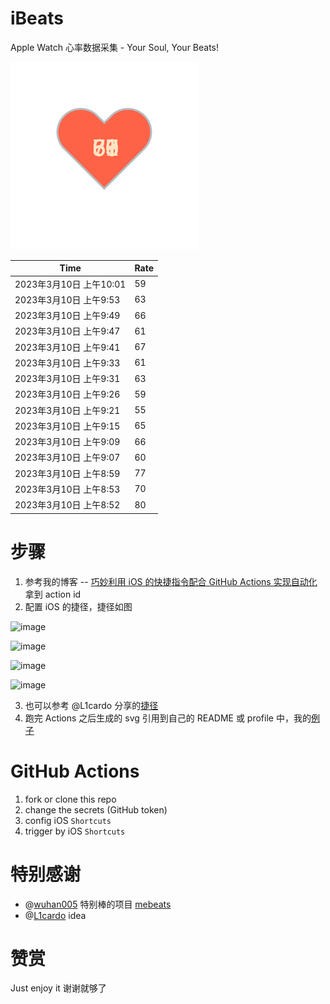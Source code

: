 # iBeats
Apple Watch 心率数据采集 - Your Soul, Your Beats!

![](./files/heart.svg)

<!--START_SECTION:my_heart_rate-->
| Time | Rate | 
 | ---- | ---- | 
| 2023年3月10日 上午10:01 | 59 |
| 2023年3月10日 上午9:53 | 63 |
| 2023年3月10日 上午9:49 | 66 |
| 2023年3月10日 上午9:47 | 61 |
| 2023年3月10日 上午9:41 | 67 |
| 2023年3月10日 上午9:33 | 61 |
| 2023年3月10日 上午9:31 | 63 |
| 2023年3月10日 上午9:26 | 59 |
| 2023年3月10日 上午9:21 | 55 |
| 2023年3月10日 上午9:15 | 65 |
| 2023年3月10日 上午9:09 | 66 |
| 2023年3月10日 上午9:07 | 60 |
| 2023年3月10日 上午8:59 | 77 |
| 2023年3月10日 上午8:53 | 70 |
| 2023年3月10日 上午8:52 | 80 |

<!--END_SECTION:my_heart_rate-->

# 步骤
1. 参考我的博客 -- [巧妙利用 iOS 的快捷指令配合 GitHub Actions 实现自动化](https://github.com/yihong0618/gitblog/issues/198) 拿到 action id
2. 配置 iOS 的捷径，捷径如图

![image](https://user-images.githubusercontent.com/15976103/122154218-0db0b480-ce97-11eb-93bb-5aec07c558dc.png)

![image](https://user-images.githubusercontent.com/15976103/122154236-186b4980-ce97-11eb-8e4b-70551a0391ae.png)

![image](https://user-images.githubusercontent.com/15976103/122154268-2d47dd00-ce97-11eb-902e-3acf292265a9.png)

![image](https://user-images.githubusercontent.com/15976103/122174055-fa144680-ceb4-11eb-9be2-3eb83cd516f7.png)

3. 也可以参考 @L1cardo 分享的[捷径](https://www.icloud.com/shortcuts/6ab6047b459c41ad822ad6b94b1c03d4)
4. 跑完 Actions 之后生成的 svg 引用到自己的 README 或 profile 中，我的[例子](https://github.com/yihong0618) 

# GitHub Actions

1. fork or clone this repo
2. change the secrets (GitHub token)
3. config iOS `Shortcuts` 
4. trigger by iOS `Shortcuts`

# 特别感谢
- @[wuhan005](https://github.com/wuhan005) 特别棒的项目 [mebeats](https://github.com/wuhan005/mebeats)
- @[L1cardo](https://github.com/L1cardo) idea

# 赞赏
Just enjoy it
谢谢就够了

